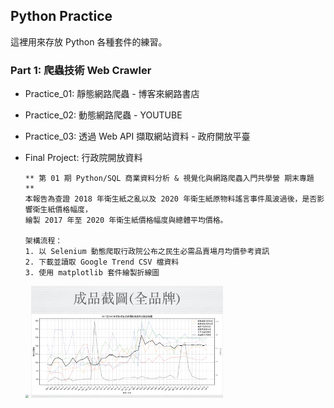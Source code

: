 ## Python Practice
這裡用來存放 Python 各種套件的練習。

### Part 1: 爬蟲技術 Web Crawler
* Practice_01: 靜態網路爬蟲 - 博客來網路書店
* Practice_02: 動態網路爬蟲 - YOUTUBE
* Practice_03: 透過 Web API 擷取網站資料 - 政府開放平臺
* Final Project: 行政院開放資料
  ```
  ** 第 01 期 Python/SQL 商業資料分析 & 視覺化與網路爬蟲入門共學營 期末專題 **
  本報告為查證 2018 年衛生紙之亂以及 2020 年衛生紙原物料謠言事件風波過後，是否影響衛生紙價格幅度，
  繪製 2017 年至 2020 年衛生紙價格幅度與總體平均價格。
  
  架構流程：
  1. 以 Selenium 動態爬取行政院公布之民生必需品賣場月均價參考資訊
  2. 下載並讀取 Google Trend CSV 檔資料
  3. 使用 matplotlib 套件繪製折線圖
  ```

  <img src="https://github.com/Kay-Zhang1625/Python_Practice/blob/master/Final_Project/picture/structure.png" style="zoom:30%" />
  <img src="https://github.com/Kay-Zhang1625/Python_Practice/blob/master/Final_Project/picture/all_brand.png" style="zoom:30%" />